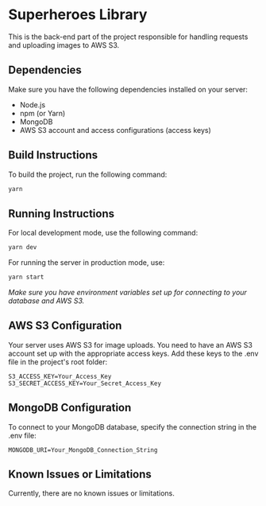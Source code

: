 # Superheroes Library

This is the back-end part of the project responsible for handling requests and uploading images to AWS S3.

## Dependencies

Make sure you have the following dependencies installed on your server:

- Node.js
- npm (or Yarn)
- MongoDB
- AWS S3 account and access configurations (access keys)

## Build Instructions

To build the project, run the following command:

```bash
yarn
```

## Running Instructions
For local development mode, use the following command:

```bash
yarn dev
```

For running the server in production mode, use:

```bash
yarn start
```
_Make sure you have environment variables set up for connecting to your database and AWS S3._

## AWS S3 Configuration
Your server uses AWS S3 for image uploads. You need to have an AWS S3 account set up with the appropriate access keys. Add these keys to the .env file in the project's root folder:

```dotenv
S3_ACCESS_KEY=Your_Access_Key
S3_SECRET_ACCESS_KEY=Your_Secret_Access_Key
```
## MongoDB Configuration
To connect to your MongoDB database, specify the connection string in the .env file:

```dotenv
MONGODB_URI=Your_MongoDB_Connection_String
```

## Known Issues or Limitations

Currently, there are no known issues or limitations.
